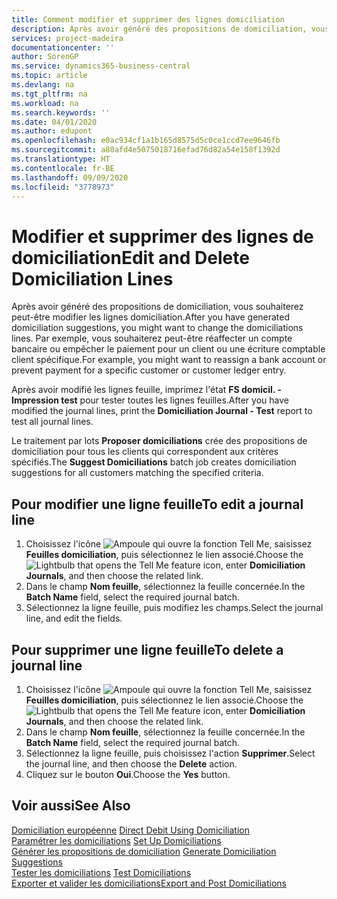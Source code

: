 ```yaml
---
title: Comment modifier et supprimer des lignes domiciliation
description: Après avoir généré des propositions de domiciliation, vous souhaiterez peut-être modifier les lignes domiciliation. Par exemple, vous souhaiterez peut-être réaffecter un compte bancaire ou empêcher le paiement pour un client ou une écriture comptable client spécifique.
services: project-madeira
documentationcenter: ''
author: SorenGP
ms.service: dynamics365-business-central
ms.topic: article
ms.devlang: na
ms.tgt_pltfrm: na
ms.workload: na
ms.search.keywords: ''
ms.date: 04/01/2020
ms.author: edupont
ms.openlocfilehash: e0ac934cf1a1b165d8575d5c0ce1ccd7ee9646fb
ms.sourcegitcommit: a80afd4e5075018716efad76d82a54e158f1392d
ms.translationtype: HT
ms.contentlocale: fr-BE
ms.lasthandoff: 09/09/2020
ms.locfileid: "3778973"
---
```

# <a name="edit-and-delete-domiciliation-lines"></a><span data-ttu-id="ca59d-104">Modifier et supprimer des lignes de domiciliation</span><span class="sxs-lookup"><span data-stu-id="ca59d-104">Edit and Delete Domiciliation Lines</span></span>
<span data-ttu-id="ca59d-105">Après avoir généré des propositions de domiciliation, vous souhaiterez peut-être modifier les lignes domiciliation.</span><span class="sxs-lookup"><span data-stu-id="ca59d-105">After you have generated domiciliation suggestions, you might want to change the domiciliations lines.</span></span> <span data-ttu-id="ca59d-106">Par exemple, vous souhaiterez peut-être réaffecter un compte bancaire ou empêcher le paiement pour un client ou une écriture comptable client spécifique.</span><span class="sxs-lookup"><span data-stu-id="ca59d-106">For example, you might want to reassign a bank account or prevent payment for a specific customer or customer ledger entry.</span></span>  

<span data-ttu-id="ca59d-107">Après avoir modifié les lignes feuille, imprimez l'état **FS domicil. - Impression test** pour tester toutes les lignes feuilles.</span><span class="sxs-lookup"><span data-stu-id="ca59d-107">After you have modified the journal lines, print the **Domiciliation Journal - Test** report to test all journal lines.</span></span>  

<span data-ttu-id="ca59d-108">Le traitement par lots **Proposer domiciliations** crée des propositions de domiciliation pour tous les clients qui correspondent aux critères spécifiés.</span><span class="sxs-lookup"><span data-stu-id="ca59d-108">The **Suggest Domiciliations** batch job creates domiciliation suggestions for all customers matching the specified criteria.</span></span>  

## <a name="to-edit-a-journal-line"></a><span data-ttu-id="ca59d-109">Pour modifier une ligne feuille</span><span class="sxs-lookup"><span data-stu-id="ca59d-109">To edit a journal line</span></span>  

1.  <span data-ttu-id="ca59d-110">Choisissez l'icône ![Ampoule qui ouvre la fonction Tell Me](../../media/ui-search/search_small.png "Dites-moi ce que vous voulez faire"), saisissez **Feuilles domiciliation**, puis sélectionnez le lien associé.</span><span class="sxs-lookup"><span data-stu-id="ca59d-110">Choose the ![Lightbulb that opens the Tell Me feature](../../media/ui-search/search_small.png "Tell me what you want to do") icon, enter **Domiciliation Journals**, and then choose the related link.</span></span>  
2.  <span data-ttu-id="ca59d-111">Dans le champ **Nom feuille**, sélectionnez la feuille concernée.</span><span class="sxs-lookup"><span data-stu-id="ca59d-111">In the **Batch Name** field, select the required journal batch.</span></span>  
3.  <span data-ttu-id="ca59d-112">Sélectionnez la ligne feuille, puis modifiez les champs.</span><span class="sxs-lookup"><span data-stu-id="ca59d-112">Select the journal line, and edit the fields.</span></span>  

## <a name="to-delete-a-journal-line"></a><span data-ttu-id="ca59d-113">Pour supprimer une ligne feuille</span><span class="sxs-lookup"><span data-stu-id="ca59d-113">To delete a journal line</span></span>  

1.  <span data-ttu-id="ca59d-114">Choisissez l'icône ![Ampoule qui ouvre la fonction Tell Me](../../media/ui-search/search_small.png "Dites-moi ce que vous voulez faire"), saisissez **Feuilles domiciliation**, puis sélectionnez le lien associé.</span><span class="sxs-lookup"><span data-stu-id="ca59d-114">Choose the ![Lightbulb that opens the Tell Me feature](../../media/ui-search/search_small.png "Tell me what you want to do") icon, enter **Domiciliation Journals**, and then choose the related link.</span></span>  
2.  <span data-ttu-id="ca59d-115">Dans le champ **Nom feuille**, sélectionnez la feuille concernée.</span><span class="sxs-lookup"><span data-stu-id="ca59d-115">In the **Batch Name** field, select the required journal batch.</span></span>  
3.  <span data-ttu-id="ca59d-116">Sélectionnez la ligne feuille, puis choisissez l'action **Supprimer**.</span><span class="sxs-lookup"><span data-stu-id="ca59d-116">Select the journal line, and then choose the **Delete** action.</span></span>  
4.  <span data-ttu-id="ca59d-117">Cliquez sur le bouton **Oui**.</span><span class="sxs-lookup"><span data-stu-id="ca59d-117">Choose the **Yes** button.</span></span>  

## <a name="see-also"></a><span data-ttu-id="ca59d-118">Voir aussi</span><span class="sxs-lookup"><span data-stu-id="ca59d-118">See Also</span></span>  
 <span data-ttu-id="ca59d-119">[Domiciliation européenne](direct-debit-using-domiciliation.md) </span><span class="sxs-lookup"><span data-stu-id="ca59d-119">[Direct Debit Using Domiciliation](direct-debit-using-domiciliation.md) </span></span>  
 <span data-ttu-id="ca59d-120">[Paramétrer les domiciliations](how-to-set-up-domiciliations.md) </span><span class="sxs-lookup"><span data-stu-id="ca59d-120">[Set Up Domiciliations](how-to-set-up-domiciliations.md) </span></span>  
 <span data-ttu-id="ca59d-121">[Générer les propositions de domiciliation](how-to-generate-domiciliation-suggestions.md) </span><span class="sxs-lookup"><span data-stu-id="ca59d-121">[Generate Domiciliation Suggestions](how-to-generate-domiciliation-suggestions.md) </span></span>  
 <span data-ttu-id="ca59d-122">[Tester les domiciliations](how-to-test-domiciliations.md) </span><span class="sxs-lookup"><span data-stu-id="ca59d-122">[Test Domiciliations](how-to-test-domiciliations.md) </span></span>  
 [<span data-ttu-id="ca59d-123">Exporter et valider les domiciliations</span><span class="sxs-lookup"><span data-stu-id="ca59d-123">Export and Post Domiciliations</span></span>](how-to-export-and-post-domiciliations.md)
